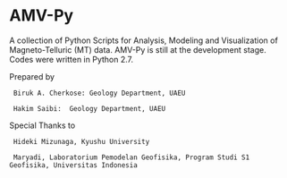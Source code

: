 # AMV-Py
A collection of Python Scripts for Analysis, Modeling and Visualization of Magneto-Telluric (MT) data.
AMV-Py is still at the development stage. Codes were written in Python 2.7.

   Prepared by
   
     Biruk A. Cherkose: Geology Department, UAEU
     
     Hakim Saibi:  Geology Department, UAEU
     
  Special Thanks to
  
     Hideki Mizunaga, Kyushu University
     
     Maryadi, Laboratorium Pemodelan Geofisika, Program Studi S1 Geofisika, Universitas Indonesia
